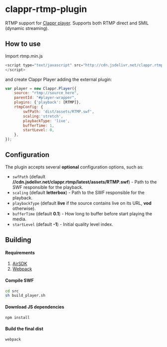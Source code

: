 clappr-rtmp-plugin
==================

RTMP support for [Clappr player](http://github.com/globocom/clappr). Supports both RTMP direct and SMIL (dynamic streaming).

## How to use

Import rtmp.min.js

```javascript
<script type="text/javascript" src="http://cdn.jsdelivr.net/clappr.rtmp/latest/rtmp.min.js">
</script>
```
and create Clappr Player adding the external plugin:

```javascript
var player = new Clappr.Player({
    source: "rtmp://source_here",
    parentId: "#player-wrapper",
    plugins: {'playback': [RTMP]},
    rtmpConfig: {
        swfPath: 'dist/assets/RTMP.swf',
        scaling:'stretch',
        playbackType: 'live',
        bufferTime: 1,
        startLevel: 0,
    },
});
```

## Configuration

The plugin accepts several **optional** configuration options, such as:

  - `swfPath` (default **//cdn.jsdelivr.net/clappr.rtmp/latest/assets/RTMP.swf**) - Path to the SWF responsible for the playback.
  - `scaling` (default **letterbox**) - Path to the SWF responsible for the playback.
  - `playbackType` (default **live** if the source contains live on its URL, **vod** otherwise).
  - `bufferTime` (default **0.1**) - How long to buffer before start playing the media.
  - `startLevel` (default **-1**) - Initial quality level index.

## Building

#### Requirements

1. [AirSDK](http://www.adobe.com/devnet/air/air-sdk-download.html)
2. [Webpack](https://www.npmjs.com/package/webpack)

#### Compile SWF

```sh
cd src
sh build_player.sh
```

#### Download JS dependencies

```sh
npm install
```

#### Build the final dist

```sh
webpack
```
